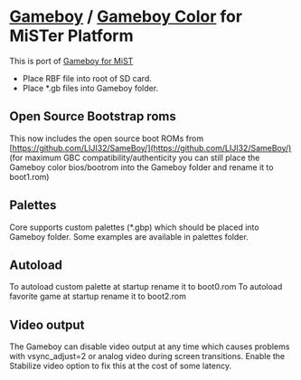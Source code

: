 # [Gameboy](https://en.wikipedia.org/wiki/Game_Boy)  / [Gameboy Color](https://en.wikipedia.org/wiki/Game_Boy_Color) for MiSTer Platform

This is port of [Gameboy for MiST](https://github.com/mist-devel/mist-board/tree/master/cores/gameboy)

* Place RBF file into root of SD card.
* Place *.gb files into Gameboy folder.

## Open Source Bootstrap roms
This now includes the open source boot ROMs from [https://github.com/LIJI32/SameBoy/](https://github.com/LIJI32/SameBoy/) (for maximum GBC compatibility/authenticity you can still place the Gameboy color bios/bootrom into the Gameboy folder and rename it to boot1.rom)

## Palettes
Core supports custom palettes (*.gbp) which should be placed into Gameboy folder. Some examples are available in palettes folder.

## Autoload
To autoload custom palette at startup rename it to boot0.rom
To autoload favorite game at startup rename it to boot2.rom

## Video output
The Gameboy can disable video output at any time which causes problems with vsync_adjust=2 or analog video during screen transitions. Enable the Stabilize video option to fix this at the cost of some latency.


